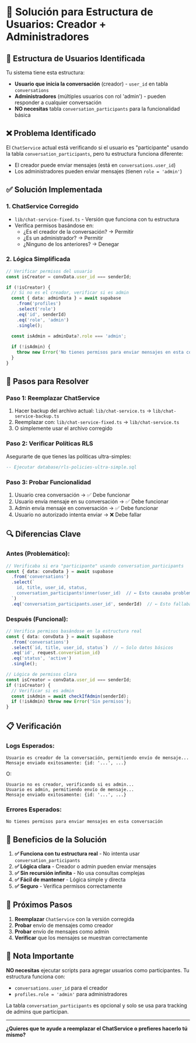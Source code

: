 # 🔧 Solución para Estructura de Usuarios: Creador + Administradores

## 🎯 **Estructura de Usuarios Identificada**

Tu sistema tiene esta estructura:
- **Usuario que inicia la conversación** (creador) - `user_id` en tabla `conversations`
- **Administradores** (múltiples usuarios con rol 'admin') - pueden responder a cualquier conversación
- **NO necesitas** tabla `conversation_participants` para la funcionalidad básica

## ❌ **Problema Identificado**

El `ChatService` actual está verificando si el usuario es "participante" usando la tabla `conversation_participants`, pero tu estructura funciona diferente:
- El creador puede enviar mensajes (está en `conversations.user_id`)
- Los administradores pueden enviar mensajes (tienen `role = 'admin'`)

## ✅ **Solución Implementada**

### **1. ChatService Corregido**
- `lib/chat-service-fixed.ts` - Versión que funciona con tu estructura
- Verifica permisos basándose en:
  - ¿Es el creador de la conversación? → Permitir
  - ¿Es un administrador? → Permitir
  - ¿Ninguno de los anteriores? → Denegar

### **2. Lógica Simplificada**
```typescript
// Verificar permisos del usuario
const isCreator = convData.user_id === senderId;

if (!isCreator) {
  // Si no es el creador, verificar si es admin
  const { data: adminData } = await supabase
    .from('profiles')
    .select('role')
    .eq('id', senderId)
    .eq('role', 'admin')
    .single();

  const isAdmin = adminData?.role === 'admin';
  
  if (!isAdmin) {
    throw new Error('No tienes permisos para enviar mensajes en esta conversación');
  }
}
```

## 🚀 **Pasos para Resolver**

### **Paso 1: Reemplazar ChatService**
1. Hacer backup del archivo actual: `lib/chat-service.ts` → `lib/chat-service-backup.ts`
2. Reemplazar con: `lib/chat-service-fixed.ts` → `lib/chat-service.ts`
3. O simplemente usar el archivo corregido

### **Paso 2: Verificar Políticas RLS**
Asegurarte de que tienes las políticas ultra-simples:
```sql
-- Ejecutar database/rls-policies-ultra-simple.sql
```

### **Paso 3: Probar Funcionalidad**
1. Usuario crea conversación → ✅ Debe funcionar
2. Usuario envía mensaje en su conversación → ✅ Debe funcionar
3. Admin envía mensaje en conversación → ✅ Debe funcionar
4. Usuario no autorizado intenta enviar → ❌ Debe fallar

## 🔍 **Diferencias Clave**

### **Antes (Problemático):**
```typescript
// Verificaba si era "participante" usando conversation_participants
const { data: convData } = await supabase
  .from('conversations')
  .select(`
    id, title, user_id, status,
    conversation_participants!inner(user_id)  // ← Esto causaba problemas
  `)
  .eq('conversation_participants.user_id', senderId)  // ← Esto fallaba
```

### **Después (Funcional):**
```typescript
// Verifica permisos basándose en la estructura real
const { data: convData } = await supabase
  .from('conversations')
  .select(`id, title, user_id, status`)  // ← Solo datos básicos
  .eq('id', request.conversation_id)
  .eq('status', 'active')
  .single();

// Lógica de permisos clara
const isCreator = convData.user_id === senderId;
if (!isCreator) {
  // Verificar si es admin
  const isAdmin = await checkIfAdmin(senderId);
  if (!isAdmin) throw new Error('Sin permisos');
}
```

## 📋 **Verificación**

### **Logs Esperados:**
```
Usuario es creador de la conversación, permitiendo envío de mensaje...
Mensaje enviado exitosamente: {id: '...', ...}
```

O:
```
Usuario no es creador, verificando si es admin...
Usuario es admin, permitiendo envío de mensaje...
Mensaje enviado exitosamente: {id: '...', ...}
```

### **Errores Esperados:**
```
No tienes permisos para enviar mensajes en esta conversación
```

## 🎯 **Beneficios de la Solución**

1. **✅ Funciona con tu estructura real** - No intenta usar `conversation_participants`
2. **✅ Lógica clara** - Creador o admin pueden enviar mensajes
3. **✅ Sin recursión infinita** - No usa consultas complejas
4. **✅ Fácil de mantener** - Lógica simple y directa
5. **✅ Seguro** - Verifica permisos correctamente

## 🔄 **Próximos Pasos**

1. **Reemplazar** `ChatService` con la versión corregida
2. **Probar** envío de mensajes como creador
3. **Probar** envío de mensajes como admin
4. **Verificar** que los mensajes se muestran correctamente

## 🚨 **Nota Importante**

**NO necesitas** ejecutar scripts para agregar usuarios como participantes. Tu estructura funciona con:
- `conversations.user_id` para el creador
- `profiles.role = 'admin'` para administradores

La tabla `conversation_participants` es opcional y solo se usa para tracking de admins que participan.

---

**¿Quieres que te ayude a reemplazar el ChatService o prefieres hacerlo tú mismo?**
